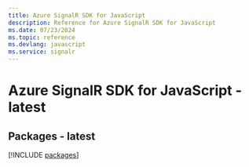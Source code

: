 ```yaml
---
title: Azure SignalR SDK for JavaScript
description: Reference for Azure SignalR SDK for JavaScript
ms.date: 07/23/2024
ms.topic: reference
ms.devlang: javascript
ms.service: signalr
---
```

# Azure SignalR SDK for JavaScript - latest
## Packages - latest
[!INCLUDE [packages](signalr-index.md)]